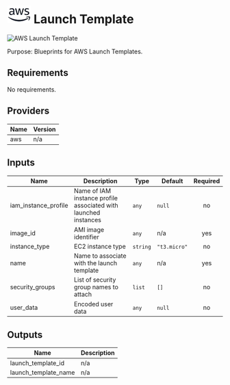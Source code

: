 # ![AWS](aws-logo.png) Launch Template

![AWS Launch Template](aws\_launch\_template.png)

Purpose: Blueprints for AWS Launch Templates.

## Requirements

No requirements.

## Providers

| Name | Version |
|------|---------|
| aws | n/a |

## Inputs

| Name | Description | Type | Default | Required |
|------|-------------|------|---------|:--------:|
| iam\_instance\_profile | Name of IAM instance profile associated with launched instances | `any` | `null` | no |
| image\_id | AMI image identifier | `any` | n/a | yes |
| instance\_type | EC2 instance type | `string` | `"t3.micro"` | no |
| name | Name to associate with the launch template | `any` | n/a | yes |
| security\_groups | List of security group names to attach | `list` | `[]` | no |
| user\_data | Encoded user data | `any` | `null` | no |

## Outputs

| Name | Description |
|------|-------------|
| launch\_template\_id | n/a |
| launch\_template\_name | n/a |

